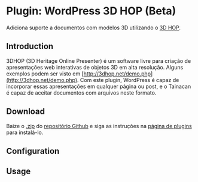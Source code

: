 # Plugin: WordPress 3D HOP (Beta)

Adiciona suporte a documentos com modelos 3D utilizando o [3D HOP](http://3dhop.net/).

## Introduction

3DHOP (3D Heritage Online Presenter) é um software livre para criação de apresentações web interativas de objetos 3D em alta resolução. Alguns exemplos podem ser visto em [http://3dhop.net/demo.php](http://3dhop.net/demo.php). Com este plugin, WordPress é capaz de incorporar essas apresentações em qualquer página ou post, e o Tainacan é capaz de aceitar documentos com arquivos neste formato.


## Download

Baize o [.zip](https://github.com/tainacan/wordpress-3dhop/archive/master.zip) do [repositório Github](https://github.com/tainacan/wordpress-3dhop) e siga as instruções na [página de plugins](/plugins#instaling-a-plugin) para instalá-lo.

## Configuration


## Usage

